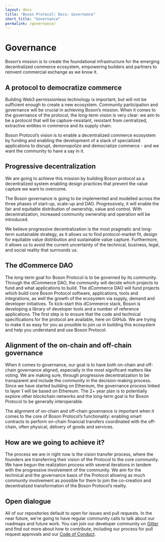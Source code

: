 ```yaml
---
layout: docs
title: "Boson Protocol: Docs: Governance"
short_title: "Governance"
permalink: /governance/
---
```


# Governance

Boson’s mission is to create the foundational infrastructure for the emerging
decentralized commerce ecosystem, empowering builders and partners to reinvent
commercial exchange as we know it.

## A protocol to democratize commerce

Building Web3 permissionless technology is important, but will not be sufficient
enough to create a new ecosystem. Community participation and governance will be
crucial in achieving Boson’s mission. When it comes to the governance of the
protocol, the long-term vision is very clear: we aim to be a protocol that will
be capture-resistant, resistant from centralized, extractive entities in
commerce and its supply chain.

Boson Protocol’s vision is to enable a decentralized commerce ecosystem by
funding and enabling the development of a stack of specialized applications to
disrupt, demonopolize and democratize commerce - and we want the community to
have a say in it.

## Progressive decentralization

We are going to achieve this mission by building Boson protocol as a
decentralized system enabling design practices that prevent the value capture we
want to overcome.

The Boson governance is going to be implemented and modelled across the three
phases of start-up, scale-up and DAO. Progressively, it will enable the fair and
equitable distribution of ownership, value and control. With decentralization,
increased community ownership and operation will be introduced.

We believe progressive decentralization is the most pragmatic and long-term
sustainable strategy, as it allows us to find protocol-market fit, design for
equitable value distribution and sustainable value capture. Furthermore, it
allows us to avoid the current uncertainty of the technical, business, legal,
and social reality that surrounds us.

## The dCommerce DAO

The long-term goal for Boson Protocol is to be governed by its community.
Through the dCommerce DAO, the community will decide which projects to fund and
what applications to build. The dCommerce DAO will fund projects which build
core Boson Protocol software, applications, tools and integrations, as well the
growth of the ecosystem via supply, demand and developer initiatives. To
kick-start this dCommerce stack, Boson is developing a library of developer
tools and a number of reference applications. The first step is to ensure that
the code and technical specifications for the protocol are available, here on
GitHub. We are trying to make it as easy for you as possible to join us in
building this ecosystem and help you understand and use Boson Protocol.

## Alignment of the on-chain and off-chain governance

When it comes to governance, our goal is to have both on-chain and off-chain
governance aligned, especially in the most significant matters like voting. We
are making sure, through progressive decentralization to be transparent and
include the community in the decision-making process. Since we have started
building on Ethereum, the governance process linked to layer 1 will be based on
Ethereum. The 2+ year plan is to potentially explore other blockchain networks
and the long-term goal is for Boson Protocol to be generally interoperable.

The alignment of on-chain and off-chain governance is important when it comes to
the core of Boson Protocol’s functionality: enabling smart contracts to perform
on-chain financial transfers coordinated with the off-chain, often physical,
delivery of goods and services.

## How are we going to achieve it?

The process we are in right now is the vision transfer process, where the
founders are transferring their vision of the Protocol to the core community. We
have begun the realization process with several iterations in tandem with the
progressive involvement of the community. We aim for the technical and the
governance basis of the Protocol allowing as much community involvement as
possible for them to join the co-creation and decentralized transformation of
the Boson Protocol’s reality.

## Open dialogue

All of our repositories default to open for issues and pull requests. In the
near future, we're going to have regular community calls to talk about our
roadmaps and future work. You can join our developer community on
[Gitter](https://gitter.im/BosonProtocol/community) and find out more about how
to contribute, including our process for pull request approvals and our
[Code of Conduct](/code-of-conduct/).
